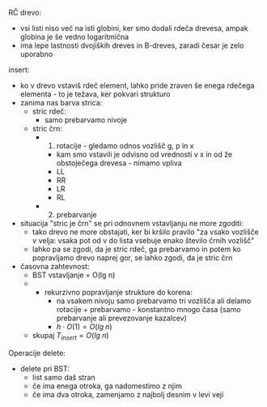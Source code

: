 RČ drevo:
- vsi listi niso več na isti globini, ker smo dodali rdeča drevesa, ampak globina je še vedno logaritmična
- ima lepe lastnosti dvojiških dreves in B-dreves, zaradi česar je zelo uporabno

insert:
- ko v drevo vstaviš rdeč element, lahko pride zraven še enega rdečega elementa - to je težava, ker pokvari strukturo
- zanima nas barva strica:
	- stric rdeč:
		- samo prebarvamo nivoje
	- stric črn:
		- 1. rotacije - gledamo odnos vozlišč g, p in x
			- kam smo vstavili je odvisno od vrednosti v x in od že obstoječega drevesa - nimamo vpliva
			- LL
			- RR
			- LR
			- RL
		- 2. prebarvanje
- situacija "stric je črn" se pri odnovnem vstavljanju ne more zgoditi:
	- tako drevo ne more obstajati, ker bi kršilo pravilo "za vsako vozlišče v velja: vsaka pot od v do lista vsebuje enako število črnih vozlišč"
	- lahko pa se zgodi, da je stric rdeč, ga prebarvamo in potem ko popravljamo drevo naprej gor, se lahko zgodi, da je stric črn
- časovna zahtevnost:
	- BST vstavljanje = O(lg n)
	- + rekurzivno popravljanje strukture do korena:
		- na vsakem nivoju samo prebarvamo tri vozlišča ali delamo rotacije + prebarvamo - konstantno mnogo časa (samo prebarvanje ali prevezovanje kazalcev)
		- $h \cdot O(1) = O(lg \; n)$
	- skupaj $T_{insert} = O(lg \; n)$

Operacije delete:
- delete pri BST:
	- list samo daš stran
	- če ima enega otroka, ga nadomestimo z njim
	- če ima dva otroka, zamenjamo z najbolj desnim v levi veji